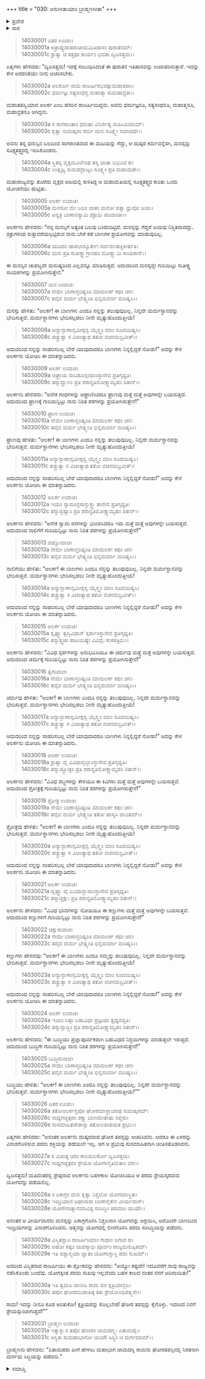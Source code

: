 +++
title = "030: ಅನುಗೀತಾಯಾಂ ಬ್ರಾಹ್ಮಣಗೀತಾ"
+++

<details><summary>ಪ್ರವೇಶ</summary>


।।   ಓಂ ಓಂ ನಮೋ ನಾರಾಯಣಾಯ।।   ಶ್ರೀ ವೇದವ್ಯಾಸಾಯ ನಮಃ ।।

ಶ್ರೀ ಕೃಷ್ಣದ್ವೈಪಾಯನ ವೇದವ್ಯಾಸ ವಿರಚಿತ  

**ಶ್ರೀ ಮಹಾಭಾರತ**

**ಅಶ್ವಮೇಧಿಕ ಪರ್ವ**

**ಅಶ್ವಮೇಧಿಕ ಪರ್ವ**

**ಅಧ್ಯಾಯ 30**


</details>

<details><summary>ಸಾರ</summary>

ಕೃಷ್ಣನು ಅರ್ಜುನನಿಗೆ ಬ್ರಾಹ್ಮಣ ದಂಪತಿಗಳ ಸಂವಾದವನ್ನು ಮುಂದುವರೆಸಿ ಹೇಳಿದುದು (1-31).


</details>



> 14030001 ಪಿತರ ಊಚುಃ।  
14030001a ಅತ್ರಾಪ್ಯುದಾಹರಂತೀಮಮಿತಿಹಾಸಂ ಪುರಾತನಮ್।  
14030001c ಶ್ರುತ್ವಾ ಚ ತತ್ತಥಾ ಕಾರ್ಯಂ ಭವತಾ ದ್ವಿಜಸತ್ತಮ।।

ಪಿತೃಗಳು ಹೇಳಿದರು: “ದ್ವಿಜಸತ್ತಮ! ಇದಕ್ಕೆ ಸಂಬಂಧಿಸಿದಂತೆ ಈ ಪುರಾತನ ಇತಿಹಾಸವನ್ನು ಉದಾಹರಿಸುತ್ತಾರೆ. ಇದನ್ನು ಕೇಳಿ ಅದರಂತೆಯೇ ನೀನು ಆಚರಿಸಬೇಕು.

> 14030002a ಅಲರ್ಕೋ ನಾಮ ರಾಜರ್ಷಿರಭವತ್ಸುಮಹಾತಪಾಃ।  
14030002c ಧರ್ಮಜ್ಞಃ ಸತ್ಯಸಂಧಶ್ಚ ಮಹಾತ್ಮಾ ಸುಮಹಾವ್ರತಃ।।

ಮಹಾತಪಸ್ವಿಯಾದ ಅಲರ್ಕ ಎಂಬ ಹೆಸರಿನ ರಾಜರ್ಷಿಯಿದ್ದನು. ಅವನು ಧರ್ಮಜ್ಞನೂ, ಸತ್ಯಸಂಧನೂ, ಮಹಾತ್ಮನೂ, ಮಹಾವ್ರತನೂ ಆಗಿದ್ದನು.

> 14030003a ಸ ಸಾಗರಾಂತಾಂ ಧನುಷಾ ವಿನಿರ್ಜಿತ್ಯ ಮಹೀಮಿಮಾಮ್।  
14030003c ಕೃತ್ವಾ ಸುದುಷ್ಕರಂ ಕರ್ಮ ಮನಃ ಸೂಕ್ಷ್ಮೇ ಸಮಾದಧೇ।।

ಅವನು ತನ್ನ ಧನುಸ್ಸಿನ ಬಲದಿಂದ ಸಾಗರಾಂತವಾದ ಈ ಮಹಿಯನ್ನು ಗೆದ್ದು, ಆ ದುಷ್ಕರ ಕರ್ಮವನ್ನೆಸಗಿ, ಮನಸ್ಸನ್ನು ಸೂಕ್ಷ್ಮತತ್ತ್ವದಲ್ಲಿ ಇರಿಸಿಕೊಂಡನು.

> 14030004a ಸ್ಥಿತಸ್ಯ ವೃಕ್ಷಮೂಲೇಽಥ ತಸ್ಯ ಚಿಂತಾ ಬಭೂವ ಹ।  
14030004c ಉತ್ಸೃಜ್ಯ ಸುಮಹದ್ರಾಜ್ಯಂ ಸೂಕ್ಷ್ಮಂ ಪ್ರತಿ ಮಹಾಮತೇ।।

ಮಹಾರಾಜ್ಯವನ್ನು ತೊರೆದು ವೃಕ್ಷದ ಅಡಿಯಲ್ಲಿ ಕುಳಿತಿದ್ದ ಆ ಮಹಾಮತಿಯಲ್ಲಿ ಸೂಕ್ಷ್ಮತತ್ತ್ವದ ಕುರಿತು ಒಂದು ಯೋಚನೆಯು ಹುಟ್ಟಿತು.

> 14030005 ಅಲರ್ಕ ಉವಾಚ।  
14030005a ಮನಸೋ ಮೇ ಬಲಂ ಜಾತಂ ಮನೋ ಜಿತ್ವಾ ಧ್ರುವೋ ಜಯಃ।  
14030005c ಅನ್ಯತ್ರ ಬಾಣಾನಸ್ಯಾಮಿ ಶತ್ರುಭಿಃ ಪರಿವಾರಿತಃ।।

ಅಲರ್ಕನು ಹೇಳಿದನು: “ನನ್ನ ಮನಸ್ಸಿಗೆ ಅತ್ಯಂತ ಬಲವು ಬಂದುಬಿಟ್ಟಿದೆ. ಮನಸ್ಸನ್ನು ಗೆದ್ದರೆ ಜಯವು ನಿಶ್ಚಿತವಾದದ್ದು. ಶತ್ರುಗಳಿಂದ ಸುತ್ತುವರೆಯಲ್ಪಟ್ಟಿರುವ ನಾನು ಬೇರೆ ಕಡೆ ಬಾಣಗಳ ಪ್ರಯೋಗವನ್ನು ಮಾಡುವುದಿಲ್ಲ.

> 14030006a ಯದಿದಂ ಚಾಪಲಾನ್ಮೂರ್ತೇಃ ಸರ್ವಮೇತಚ್ಚಿಕೀರ್ಷತಿ।  
14030006c ಮನಃ ಪ್ರತಿ ಸುತೀಕ್ಷ್ಣಾಗ್ರಾನಹಂ ಮೋಕ್ಷ್ಯಾಮಿ ಸಾಯಕಾನ್।।

ಈ ಮನಸ್ಸಿನ ಚಾಪಲ್ಯವೇ ಮನುಷ್ಯರಿಂದ ಎಲ್ಲವನ್ನೂ ಮಾಡಿಸುತ್ತದೆ. ಆದುದರಿಂದ ಮನಸ್ಸನ್ನೇ ಗುರಿಯಿಟ್ಟು ಸುತೀಕ್ಷ್ಣ ಸಾಯಕಗಳನ್ನು ಪ್ರಯೋಗಿಸುತ್ತೇನೆ.”

> 14030007 ಮನ ಉವಾಚ।  
14030007a ನೇಮೇ ಬಾಣಾಸ್ತರಿಷ್ಯಂತಿ ಮಾಮಲರ್ಕ ಕಥಂ ಚನ।  
14030007c ತವೈವ ಮರ್ಮ ಭೇತ್ಸ್ಯಂತಿ ಭಿನ್ನಮರ್ಮಾ ಮರಿಷ್ಯಸಿ।।

ಮನಸ್ಸು ಹೇಳಿತು: “ಅಲರ್ಕ! ಈ ಬಾಣಗಳು ಎಂದೂ ನನ್ನನ್ನು ತಲುಪುವುದಿಲ್ಲ. ನಿನ್ನದೇ ಮರ್ಮಸ್ಥಾನವನ್ನು ಭೇದಿಸುತ್ತವೆ. ಮರ್ಮಸ್ಥಾನಗಳು ಭೇದಿಸಲ್ಪಡಲು ನೀನೇ ಮೃತ್ಯುಹೊಂದುತ್ತೀಯೆ!

> 14030008a ಅನ್ಯಾನ್ಬಾಣಾನ್ಸಮೀಕ್ಷಸ್ವ ಯೈಸ್ತ್ವಂ ಮಾಂ ಸೂದಯಿಷ್ಯಸಿ।  
14030008c ತಚ್ಚ್ರುತ್ವಾ ಸ ವಿಚಿಂತ್ಯಾಥ ತತೋ ವಚನಮಬ್ರವೀತ್।।

ಆದುದರಿಂದ ನನ್ನನ್ನು ಸಂಹರಿಸಬಲ್ಲ ಬೇರೆ ಯಾವುದಾದರೂ ಬಾಣಗಳು ನಿನ್ನಲ್ಲಿದ್ದರೆ ನೋಡು!” ಅದನ್ನು ಕೇಳಿ ಅಲರ್ಕನು ಯೋಚಿಸಿ ಈ ಮಾತನ್ನಾಡಿದನು.

> 14030009 ಅಲರ್ಕ ಉವಾಚ।  
14030009a ಆಘ್ರಾಯ ಸುಬಹೂನ್ಗಂಧಾಂಸ್ತಾನೇವ ಪ್ರತಿಗೃಧ್ಯತಿ।  
14030009c ತಸ್ಮಾದ್ಘ್ರಾಣಂ ಪ್ರತಿ ಶರಾನ್ಪ್ರತಿಮೋಕ್ಷ್ಯಾಮ್ಯಹಂ ಶಿತಾನ್।।

ಅಲರ್ಕನು ಹೇಳಿದನು: “ಅನೇಕ ಗಂಧಗಳನ್ನು ಆಘ್ರಾಣಿಸಿದರೂ ಘ್ರಾಣವು ಮತ್ತೆ ಮತ್ತೆ ಅವುಗಳನ್ನೇ ಬಯಸುತ್ತದೆ. ಆದುದರಿಂದ ಘ್ರಾಣಕ್ಕೆ ಗುರಿಯನ್ನಿಟ್ಟು ನಾನು ನಿಶಿತ ಶರಗಳನ್ನು ಪ್ರಯೋಗಿಸುತ್ತೇನೆ!”

> 14030010 ಘ್ರಾಣ ಉವಾಚ।  
14030010a ನೇಮೇ ಬಾಣಾಸ್ತರಿಷ್ಯಂತಿ ಮಾಮಲರ್ಕ ಕಥಂ ಚನ।  
14030010c ತವೈವ ಮರ್ಮ ಭೇತ್ಸ್ಯಂತಿ ಭಿನ್ನಮರ್ಮಾ ಮರಿಷ್ಯಸಿ।।

ಘ್ರಾಣವು ಹೇಳಿತು: “ಅಲರ್ಕ! ಈ ಬಾಣಗಳು ಎಂದೂ ನನ್ನನ್ನು ತಲುಪುವುದಿಲ್ಲ. ನಿನ್ನದೇ ಮರ್ಮಸ್ಥಾನವನ್ನು ಭೇದಿಸುತ್ತವೆ. ಮರ್ಮಸ್ಥಾನಗಳು ಭೇದಿಸಲ್ಪಡಲು ನೀನೇ ಮೃತ್ಯುಹೊಂದುತ್ತೀಯೆ!

> 14030011a ಅನ್ಯಾನ್ಬಾಣಾನ್ಸಮೀಕ್ಷಸ್ವ ಯೈಸ್ತ್ವಂ ಮಾಂ ಸೂದಯಿಷ್ಯಸಿ।  
14030011c ತಚ್ಚ್ರುತ್ವಾ ಸ ವಿಚಿಂತ್ಯಾಥ ತತೋ ವಚನಮಬ್ರವೀತ್।।

ಆದುದರಿಂದ ನನ್ನನ್ನು ಸಂಹರಿಸಬಲ್ಲ ಬೇರೆ ಯಾವುದಾದರೂ ಬಾಣಗಳು ನಿನ್ನಲ್ಲಿದ್ದರೆ ನೋಡು!” ಅದನ್ನು ಕೇಳಿ ಅಲರ್ಕನು ಯೋಚಿಸಿ ಈ ಮಾತನ್ನಾಡಿದನು.

> 14030012 ಅಲರ್ಕ ಉವಾಚ।  
14030012a ಇಯಂ ಸ್ವಾದೂನ್ರಸಾನ್ಭುಕ್ತ್ವಾ ತಾನೇವ ಪ್ರತಿಗೃಧ್ಯತಿ।  
14030012c ತಸ್ಮಾಜ್ಜಿಹ್ವಾಂ ಪ್ರತಿ ಶರಾನ್ಪ್ರತಿಮೋಕ್ಷ್ಯಾಮ್ಯಹಂ ಶಿತಾನ್।।

ಅಲರ್ಕನು ಹೇಳಿದನು: “ಅನೇಕ ಸ್ವಾದು ರಸಗಳನ್ನು ಭುಂಜಿಸಿದರೂ ಇದು ಮತ್ತೆ ಮತ್ತೆ ಅವುಗಳನ್ನೇ ಬಯಸುತ್ತದೆ. ಆದುದರಿಂದ ನಾಲಿಗೆಗೆ ಗುರಿಯನ್ನಿಟ್ಟು ನಾನು ನಿಶಿತ ಶರಗಳನ್ನು ಪ್ರಯೋಗಿಸುತ್ತೇನೆ!”

> 14030013 ಜಿಹ್ವೋವಾಚ।  
14030013a ನೇಮೇ ಬಾಣಾಸ್ತರಿಷ್ಯಂತಿ ಮಾಮಲರ್ಕ ಕಥಂ ಚನ।  
14030013c ತವೈವ ಮರ್ಮ ಭೇತ್ಸ್ಯಂತಿ ಭಿನ್ನಮರ್ಮಾ ಮರಿಷ್ಯಸಿ।।

ನಾಲಿಗೆಯು ಹೇಳಿತು: “ಅಲರ್ಕ! ಈ ಬಾಣಗಳು ಎಂದೂ ನನ್ನನ್ನು ತಲುಪುವುದಿಲ್ಲ. ನಿನ್ನದೇ ಮರ್ಮಸ್ಥಾನವನ್ನು ಭೇದಿಸುತ್ತವೆ. ಮರ್ಮಸ್ಥಾನಗಳು ಭೇದಿಸಲ್ಪಡಲು ನೀನೇ ಮೃತ್ಯುಹೊಂದುತ್ತೀಯೆ!

> 14030014a ಅನ್ಯಾನ್ಬಾಣಾನ್ಸಮೀಕ್ಷಸ್ವ ಯೈಸ್ತ್ವಂ ಮಾಂ ಸೂದಯಿಷ್ಯಸಿ।  
14030014c ತಚ್ಚ್ರುತ್ವಾ ಸ ವಿಚಿಂತ್ಯಾಥ ತತೋ ವಚನಮಬ್ರವೀತ್।।

ಆದುದರಿಂದ ನನ್ನನ್ನು ಸಂಹರಿಸಬಲ್ಲ ಬೇರೆ ಯಾವುದಾದರೂ ಬಾಣಗಳು ನಿನ್ನಲ್ಲಿದ್ದರೆ ನೋಡು!” ಅದನ್ನು ಕೇಳಿ ಅಲರ್ಕನು ಯೋಚಿಸಿ ಈ ಮಾತನ್ನಾಡಿದನು.

> 14030015 ಅಲರ್ಕ ಉವಾಚ।  
14030015a ಸ್ಪೃಷ್ಟ್ವಾ ತ್ವಗ್ವಿವಿಧಾನ್ ಸ್ಪರ್ಶಾಂಸ್ತಾನೇವ ಪ್ರತಿಗೃಧ್ಯತಿ।  
14030015c ತಸ್ಮಾತ್ತ್ವಚಂ ಪಾಟಯಿಷ್ಯೇ ವಿವಿಧೈಃ ಕಂಕಪತ್ರಿಭಿಃ।।

ಅಲರ್ಕನು ಹೇಳಿದನು: “ವಿವಿಧ ಸ್ಪರ್ಶಗಳನ್ನು ಅನುಭವಿಸಿಯೂ ಈ ಚರ್ಮವು ಮತ್ತೆ ಮತ್ತೆ ಅವುಗಳನ್ನೇ ಬಯಸುತ್ತದೆ. ಆದುದರಿಂದ ಚರ್ಮಕ್ಕೆ ಗುರಿಯನ್ನಿಟ್ಟು ನಾನು ನಿಶಿತ ಶರಗಳನ್ನು ಪ್ರಯೋಗಿಸುತ್ತೇನೆ!”

> 14030016 ತ್ವಗುವಾಚ।  
14030016a ನೇಮೇ ಬಾಣಾಸ್ತರಿಷ್ಯಂತಿ ಮಾಮಲರ್ಕ ಕಥಂ ಚನ।  
14030016c ತವೈವ ಮರ್ಮ ಭೇತ್ಸ್ಯಂತಿ ಭಿನ್ನಮರ್ಮಾ ಮರಿಷ್ಯಸಿ।।

ಚರ್ಮವು ಹೇಳಿತು: “ಅಲರ್ಕ! ಈ ಬಾಣಗಳು ಎಂದೂ ನನ್ನನ್ನು ತಲುಪುವುದಿಲ್ಲ. ನಿನ್ನದೇ ಮರ್ಮಸ್ಥಾನವನ್ನು ಭೇದಿಸುತ್ತವೆ. ಮರ್ಮಸ್ಥಾನಗಳು ಭೇದಿಸಲ್ಪಡಲು ನೀನೇ ಮೃತ್ಯುಹೊಂದುತ್ತೀಯೆ!

> 14030017a ಅನ್ಯಾನ್ಬಾಣಾನ್ಸಮೀಕ್ಷಸ್ವ ಯೈಸ್ತ್ವಂ ಮಾಂ ಸೂದಯಿಷ್ಯಸಿ।  
14030017c ತಚ್ಚ್ರುತ್ವಾ ಸ ವಿಚಿಂತ್ಯಾಥ ತತೋ ವಚನಮಬ್ರವೀತ್।।

ಆದುದರಿಂದ ನನ್ನನ್ನು ಸಂಹರಿಸಬಲ್ಲ ಬೇರೆ ಯಾವುದಾದರೂ ಬಾಣಗಳು ನಿನ್ನಲ್ಲಿದ್ದರೆ ನೋಡು!” ಅದನ್ನು ಕೇಳಿ ಅಲರ್ಕನು ಯೋಚಿಸಿ ಈ ಮಾತನ್ನಾಡಿದನು.

> 14030018 ಅಲರ್ಕ ಉವಾಚ।  
14030018a ಶ್ರುತ್ವಾ ವೈ ವಿವಿಧಾನ್ಶಬ್ದಾಂಸ್ತಾನೇವ ಪ್ರತಿಗೃಧ್ಯತಿ।  
14030018c ತಸ್ಮಾಚ್ಚ್ರೋತ್ರಂ ಪ್ರತಿ ಶರಾನ್ಪ್ರತಿಮೋಕ್ಷ್ಯಾಮ್ಯಹಂ ಶಿತಾನ್।।

ಅಲರ್ಕನು ಹೇಳಿದನು: “ವಿವಿಧ ಶಬ್ಧಗಳನ್ನು ಕೇಳಿಯೂ ಈ ಕಿವಿಗಳು ಮತ್ತೆ ಮತ್ತೆ ಅವುಗಳನ್ನೇ ಬಯಸುತ್ತವೆ. ಆದುದರಿಂದ ಶ್ರೋತ್ರಕ್ಕೆ ಗುರಿಯನ್ನಿಟ್ಟು ನಾನು ನಿಶಿತ ಶರಗಳನ್ನು ಪ್ರಯೋಗಿಸುತ್ತೇನೆ!”

> 14030019 ಶ್ರೋತ್ರ ಉವಾಚ।  
14030019a ನೇಮೇ ಬಾಣಾಸ್ತರಿಷ್ಯಂತಿ ಮಾಮಲರ್ಕ ಕಥಂ ಚನ।  
14030019c ತವೈವ ಮರ್ಮ ಭೇತ್ಸ್ಯಂತಿ ತತೋ ಹಾಸ್ಯಸಿ ಜೀವಿತಮ್।।

ಶ್ರೋತ್ರವು ಹೇಳಿತು: “ಅಲರ್ಕ! ಈ ಬಾಣಗಳು ಎಂದೂ ನನ್ನನ್ನು ತಲುಪುವುದಿಲ್ಲ. ನಿನ್ನದೇ ಮರ್ಮಸ್ಥಾನವನ್ನು ಭೇದಿಸುತ್ತವೆ. ಮರ್ಮಸ್ಥಾನಗಳು ಭೇದಿಸಲ್ಪಡಲು ನೀನೇ ಮೃತ್ಯುಹೊಂದುತ್ತೀಯೆ!

> 14030020a ಅನ್ಯಾನ್ಬಾಣಾನ್ಸಮೀಕ್ಷಸ್ವ ಯೈಸ್ತ್ವಂ ಮಾಂ ಸೂದಯಿಷ್ಯಸಿ।  
14030020c ತಚ್ಚ್ರುತ್ವಾ ಸ ವಿಚಿಂತ್ಯಾಥ ತತೋ ವಚನಮಬ್ರವೀತ್।।

ಆದುದರಿಂದ ನನ್ನನ್ನು ಸಂಹರಿಸಬಲ್ಲ ಬೇರೆ ಯಾವುದಾದರೂ ಬಾಣಗಳು ನಿನ್ನಲ್ಲಿದ್ದರೆ ನೋಡು!” ಅದನ್ನು ಕೇಳಿ ಅಲರ್ಕನು ಯೋಚಿಸಿ ಈ ಮಾತನ್ನಾಡಿದನು.

> 14030021 ಅಲರ್ಕ ಉವಾಚ।  
14030021a ದೃಷ್ಟ್ವಾ ವೈ ವಿವಿಧಾನ್ಭಾವಾಂಸ್ತಾನೇವ ಪ್ರತಿಗೃಧ್ಯತಿ।  
14030021c ತಸ್ಮಾಚ್ಚಕ್ಷುಃ ಪ್ರತಿ ಶರಾನ್ಪ್ರತಿಮೋಕ್ಷ್ಯಾಮ್ಯಹಂ ಶಿತಾನ್।।

ಅಲರ್ಕನು ಹೇಳಿದನು: “ವಿವಿಧ ಭಾವಗಳನ್ನು ನೋಡಿಯೂ ಈ ಕಣ್ಣುಗಳು ಮತ್ತೆ ಮತ್ತೆ ಅವುಗಳನ್ನೇ ಬಯಸುತ್ತವೆ. ಆದುದರಿಂದ ಕಣ್ಣುಗಳಿಗೆ ಗುರಿಯನ್ನಿಟ್ಟು ನಾನು ನಿಶಿತ ಶರಗಳನ್ನು ಪ್ರಯೋಗಿಸುತ್ತೇನೆ!”

> 14030022 ಚಕ್ಷುರುವಾಚ।  
14030022a ನೇಮೇ ಬಾಣಾಸ್ತರಿಷ್ಯಂತಿ ಮಾಮಲರ್ಕ ಕಥಂ ಚನ।  
14030022c ತವೈವ ಮರ್ಮ ಭೇತ್ಸ್ಯಂತಿ ಭಿನ್ನಮರ್ಮಾ ಮರಿಷ್ಯಸಿ।।

ಕಣ್ಣುಗಳು ಹೇಳಿದವು: “ಅಲರ್ಕ! ಈ ಬಾಣಗಳು ಎಂದೂ ನಮ್ಮನ್ನು ತಲುಪುವುದಿಲ್ಲ. ನಿನ್ನದೇ ಮರ್ಮಸ್ಥಾನವನ್ನು ಭೇದಿಸುತ್ತವೆ. ಮರ್ಮಸ್ಥಾನಗಳು ಭೇದಿಸಲ್ಪಡಲು ನೀನೇ ಮೃತ್ಯುಹೊಂದುತ್ತೀಯೆ!

> 14030023a ಅನ್ಯಾನ್ಬಾಣಾನ್ಸಮೀಕ್ಷಸ್ವ ಯೈಸ್ತ್ವಂ ಮಾಂ ಸೂದಯಿಷ್ಯಸಿ।  
14030023c ತಚ್ಚ್ರುತ್ವಾ ಸ ವಿಚಿಂತ್ಯಾಥ ತತೋ ವಚನಮಬ್ರವೀತ್।।

ಆದುದರಿಂದ ನನ್ನನ್ನು ಸಂಹರಿಸಬಲ್ಲ ಬೇರೆ ಯಾವುದಾದರೂ ಬಾಣಗಳು ನಿನ್ನಲ್ಲಿದ್ದರೆ ನೋಡು!” ಅದನ್ನು ಕೇಳಿ ಅಲರ್ಕನು ಯೋಚಿಸಿ ಈ ಮಾತನ್ನಾಡಿದನು.

> 14030024 ಅಲರ್ಕ ಉವಾಚ।  
14030024a ಇಯಂ ನಿಷ್ಠಾ ಬಹುವಿಧಾ ಪ್ರಜ್ಞಯಾ ತ್ವಧ್ಯವಸ್ಯತಿ।  
14030024c ತಸ್ಮಾದ್ಬುದ್ಧಿಂ ಪ್ರತಿ ಶರಾನ್ಪ್ರತಿಮೋಕ್ಷ್ಯಾಮ್ಯಹಂ ಶಿತಾನ್।।

ಅಲರ್ಕನು ಹೇಳಿದನು: “ಈ ಬುದ್ಧಿಯು ಪ್ರಜ್ಞಾಪೂರ್ವಕವಾಗಿ ಬಹುವಿಧದ ನಿಶ್ಚಯಗಳನ್ನು ಮಾಡುತ್ತಲೇ ಇರುತ್ತದೆ. ಆದುದರಿಂದ ಬುದ್ಧಿಗೇ ಗುರಿಯನ್ನಿಟ್ಟು ನಾನು ನಿಶಿತ ಶರಗಳನ್ನು ಪ್ರಯೋಗಿಸುತ್ತೇನೆ!”

> 14030025 ಬುದ್ಧಿರುವಾಚ।  
14030025a ನೇಮೇ ಬಾಣಾಸ್ತರಿಷ್ಯಂತಿ ಮಾಮಲರ್ಕ ಕಥಂ ಚನ।  
14030025c ತವೈವ ಮರ್ಮ ಭೇತ್ಸ್ಯಂತಿ ಭಿನ್ನಮರ್ಮಾ ಮರಿಷ್ಯಸಿ।।

ಬುದ್ಧಿಯು ಹೇಳಿತು: “ಅಲರ್ಕ! ಈ ಬಾಣಗಳು ಎಂದೂ ನನ್ನನ್ನು ತಲುಪುವುದಿಲ್ಲ. ನಿನ್ನದೇ ಮರ್ಮಸ್ಥಾನವನ್ನು ಭೇದಿಸುತ್ತವೆ. ಮರ್ಮಸ್ಥಾನಗಳು ಭೇದಿಸಲ್ಪಡಲು ನೀನೇ ಮೃತ್ಯುಹೊಂದುತ್ತೀಯೆ!””

> 14030026 ಪಿತರ ಊಚುಃ।  
14030026a ತತೋಽಲರ್ಕಸ್ತಪೋ ಘೋರಮಾಸ್ಥಾಯಾಥ ಸುದುಷ್ಕರಮ್।  
14030026c ನಾಧ್ಯಗಚ್ಚತ್ಪರಂ ಶಕ್ತ್ಯಾ ಬಾಣಮೇತೇಷು ಸಪ್ತಸು।  
14030026e ಸುಸಮಾಹಿತಚೇತಾಸ್ತು ತತೋಽಚಿಂತಯತ ಪ್ರಭುಃ।।

ಪಿತೃಗಳು ಹೇಳಿದರು: “ಅನಂತರ ಅಲರ್ಕನು ದುಷ್ಕರವಾದ ಘೋರ ತಪಸ್ಸನ್ನು ಆಚರಿಸಿದನು. ಆದರೂ ಈ ಏಳರನ್ನು ವಿನಾಶಗೊಳಿಸುವ ಪರಮ ಶಕ್ತಿಯನ್ನು ಪಡೆಯಲೇ ಇಲ್ಲ. ಆಗ ಆ ಪ್ರಭುವು ಸುಸಮಾಹಿತನಾಗಿ ಚಿಂತಿಸತೊಡಗಿದನು.

> 14030027a ಸ ವಿಚಿಂತ್ಯ ಚಿರಂ ಕಾಲಮಲರ್ಕೋ ದ್ವಿಜಸತ್ತಮ।  
14030027c ನಾಧ್ಯಗಚ್ಚತ್ಪರಂ ಶ್ರೇಯೋ ಯೋಗಾನ್ಮತಿಮತಾಂ ವರಃ।।

ದ್ವಿಜಸತ್ತಮ! ಮತಿವಂತರಲ್ಲಿ ಶ್ರೇಷ್ಠನಾದ ಅಲರ್ಕನು ಬಹಳಕಾಲ ಯೋಚಿಸಿಯೂ ಆ ಪರಮ ಶ್ರೇಯಸ್ಕರವಾದ ಯೋಗವನ್ನು ಪಡೆಯಲಿಲ್ಲ.

> 14030028a ಸ ಏಕಾಗ್ರಂ ಮನಃ ಕೃತ್ವಾ ನಿಶ್ಚಲೋ ಯೋಗಮಾಸ್ಥಿತಃ।  
14030028c ಇಂದ್ರಿಯಾಣಿ ಜಘಾನಾಶು ಬಾಣೇನೈಕೇನ ವೀರ್ಯವಾನ್।  
14030028e ಯೋಗೇನಾತ್ಮಾನಮಾವಿಶ್ಯ ಸಂಸಿದ್ಧಿಂ ಪರಮಾಂ ಯಯೌ।।

ಅನಂತರ ಆ ವೀರ್ಯವಾನನು ಮನಸ್ಸನ್ನು ಏಕಾಗ್ರಗೊಳಿಸಿ ನಿಶ್ಚಲನಾಗಿ ಯೋಗವನ್ನು ಆಶ್ರಯಿಸಿ, ಅದೊಂದೇ ಬಾಣದಿಂದ ಇಂದ್ರಿಯಗಳನ್ನು ವಿನಾಶಗೊಳಿಸಿದನು. ಆತ್ಮನನ್ನು ಯೋಗದಲ್ಲಿ ಲೀನಗೊಳಿಸಿ ಪರಮ ಸಂಸಿದ್ಧಿಯನ್ನು ಪಡೆದನು.

> 14030029a ವಿಸ್ಮಿತಶ್ಚಾಪಿ ರಾಜರ್ಷಿರಿಮಾಂ ಗಾಥಾಂ ಜಗಾದ ಹ।  
14030029c ಅಹೋ ಕಷ್ಟಂ ಯದಸ್ಮಾಭಿಃ ಪೂರ್ವಂ ರಾಜ್ಯಮನುಷ್ಠಿತಮ್।  
14030029e ಇತಿ ಪಶ್ಚಾನ್ಮಯಾ ಜ್ಞಾತಂ ಯೋಗಾನ್ನಾಸ್ತಿ ಪರಂ ಸುಖಮ್।।

ಅದರಿಂದ ವಿಸ್ಮಿತನಾದ ರಾಜರ್ಷಿಯು ಈ ಶ್ಲೋಕವನ್ನು ಹೇಳಿದನು: “ಅಯ್ಯೋ ಕಷ್ಟವೇ! ಇದೂವರೆಗೆ ನಾವು ರಾಜ್ಯವನ್ನು ನಡೆಸಿಕೊಂಡು ಬಂದೆವು. ಯೋಗಕ್ಕಿಂತ ಪರಮ ಸುಖವು ಇಲ್ಲವೆಂದು ಬಹಳ ಕಾಲದ ನಂತರ ನನಗೆ ಅರಿವಾಯಿತು!”

> 14030030a ಇತಿ ತ್ವಮಪಿ ಜಾನೀಹಿ ರಾಮ ಮಾ ಕ್ಷತ್ರಿಯಾನ್ಜಹಿ।  
14030030c ತಪೋ ಘೋರಮುಪಾತಿಷ್ಠ ತತಃ ಶ್ರೇಯೋಽಭಿಪತ್ಸ್ಯಸೇ।।

ರಾಮ! ಇದನ್ನು ನೀನೂ ಕೂಡ ಅರಿತುಕೋ! ಕ್ಷತ್ರಿಯರನ್ನು ಕೊಲ್ಲಬೇಡ! ಘೋರ ತಪಸ್ಸನ್ನು ಕೈಗೊಳ್ಳು. ಇದರಿಂದ ನಿನಗೆ ಶ್ರೇಯಸ್ಸುಂಟಾಗುತ್ತದೆ!””

> 14030031 ಬ್ರಾಹ್ಮಣ ಉವಾಚ।  
14030031a ಇತ್ಯುಕ್ತಃ ಸ ತಪೋ ಘೋರಂ ಜಾಮದಗ್ನ್ಯಃ ಪಿತಾಮಹೈಃ।  
14030031c ಆಸ್ಥಿತಃ ಸುಮಹಾಭಾಗೋ ಯಯೌ ಸಿದ್ಧಿಂ ಚ ದುರ್ಗಮಾಮ್।।

ಬ್ರಾಹ್ಮಣನು ಹೇಳಿದನು: “ಪಿತಾಮಹರು ಹೀಗೆ ಹೇಳಲು ಮಹಾಭಾಗ ಜಾಮದಗ್ನಿ ರಾಮನು ಘೋರತಪಸ್ಸಿನಲ್ಲಿ ನಿರತನಾಗಿ ದುರ್ಗಮ ಸಿದ್ಧಿಯನ್ನು ಪಡೆದನು.”



<details><summary>ಸಮಾಪ್ತಿ</summary>



ಇತಿ ಶ್ರೀಮಹಾಭಾರತೇ ಅಶ್ವಮೇಧಿಕಪರ್ವಣಿ ಅನುಗೀತಾಯಾಂ ಬ್ರಾಹ್ಮಣಗೀತಾಸು ತ್ರಿಂಶೋಽಧ್ಯಾಯಃ।।  
ಇದು ಶ್ರೀಮಹಾಭಾರತದಲ್ಲಿ ಅಶ್ವಮೇಧಿಕಪರ್ವದಲ್ಲಿ ಅನುಗೀತಾಯಾಂ ಬ್ರಾಹ್ಮಣಗೀತಾ ಎನ್ನುವ ಮೂವತ್ತನೇ ಅಧ್ಯಾಯವು.



</details>



